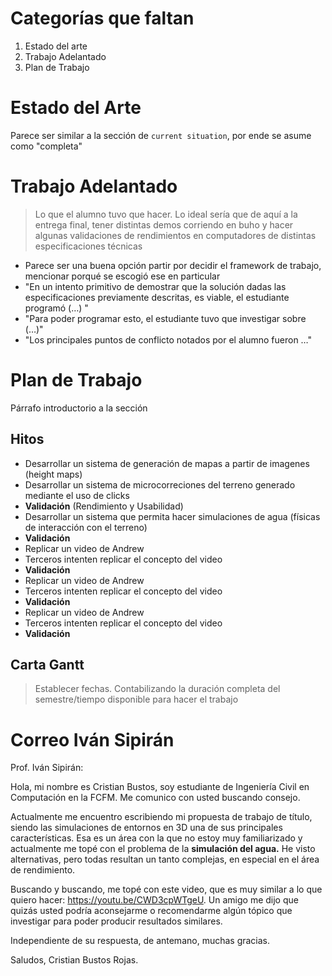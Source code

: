 # Categorías que faltan
1. Estado del arte
2. Trabajo Adelantado
3. Plan de Trabajo


# Estado del Arte
Parece ser similar a la sección de `current situation`, por ende se asume como "completa"

# Trabajo Adelantado
> Lo que el alumno tuvo que hacer. Lo ideal sería que de aquí a la entrega final, tener distintas demos corriendo en buho y hacer algunas validaciones de rendimientos en computadores de distintas especificaciones técnicas

- Parece ser una buena opción partir por decidir el framework de trabajo, mencionar porqué se escogió ese en particular
- "En un intento primitivo de demostrar que la solución dadas las especificaciones previamente descritas, es viable, el estudiante programó (…) "
- "Para poder programar esto, el estudiante tuvo que investigar sobre (…)"
- "Los principales puntos de conflicto notados por el alumno fueron …"


# Plan de Trabajo

Párrafo introductorio a la sección


## Hitos
- Desarrollar un sistema de generación de mapas a partir de imagenes (height maps)
- Desarrollar un sistema de microcorreciones del terreno generado mediante el uso de clicks
- **Validación** (Rendimiento y Usabilidad)
- Desarrollar un sistema que permita hacer simulaciones de agua (físicas de interacción con el terreno)
- **Validación**
- Replicar un video de Andrew
- Terceros intenten replicar el concepto del video
- **Validación**
- Replicar un video de Andrew
- Terceros intenten replicar el concepto del video
- **Validación**
- Replicar un video de Andrew
- Terceros intenten replicar el concepto del video
- **Validación**



## Carta Gantt
> Establecer fechas. Contabilizando la duración completa del semestre/tiempo disponible para hacer el trabajo




# Correo Iván Sipirán

Prof. Iván Sipirán:

Hola, mi nombre es Cristian Bustos, soy estudiante de Ingeniería Civil en Computación en la FCFM. Me comunico con usted buscando consejo. 

Actualmente me encuentro escribiendo mi propuesta de trabajo de título, siendo las simulaciones de entornos en 3D una de sus principales características. Esa es un área con la que no estoy muy familiarizado y actualmente me topé con el problema de la **simulación del agua.** He visto alternativas, pero todas resultan un tanto complejas, en especial en el área de rendimiento.

Buscando y buscando, me topé con este video, que es muy similar a lo que quiero hacer: https://youtu.be/CWD3cpWTgeU. Un amigo me dijo que quizás usted podría aconsejarme o recomendarme algún tópico que investigar para poder producir resultados similares.

Independiente de su respuesta, de antemano, muchas gracias.

Saludos, 
Cristian Bustos Rojas.








